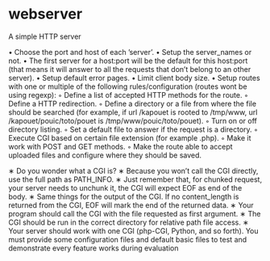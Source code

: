 # webserver
A simple HTTP server


• Choose the port and host of each ’server’.
• Setup the server_names or not.
• The first server for a host:port will be the default for this host:port (that means
it will answer to all the requests that don’t belong to an other server).
• Setup default error pages.
• Limit client body size.
• Setup routes with one or multiple of the following rules/configuration (routes wont
be using regexp):
◦ Define a list of accepted HTTP methods for the route.
◦ Define a HTTP redirection.
◦ Define a directory or a file from where the file should be searched (for example,
if url /kapouet is rooted to /tmp/www, url /kapouet/pouic/toto/pouet is
/tmp/www/pouic/toto/pouet).
◦ Turn on or off directory listing.
◦ Set a default file to answer if the request is a directory.
◦ Execute CGI based on certain file extension (for example .php).
◦ Make it work with POST and GET methods.
◦ Make the route able to accept uploaded files and configure where they should
be saved.

∗ Do you wonder what a CGI is?
∗ Because you won’t call the CGI directly, use the full path as PATH_INFO.
∗ Just remember that, for chunked request, your server needs to unchunk
it, the CGI will expect EOF as end of the body.
∗ Same things for the output of the CGI. If no content_length is returned
from the CGI, EOF will mark the end of the returned data.
∗ Your program should call the CGI with the file requested as first argument.
∗ The CGI should be run in the correct directory for relative path file access.
∗ Your server should work with one CGI (php-CGI, Python, and so forth).
You must provide some configuration files and default basic files to test and demonstrate every feature works during evaluation